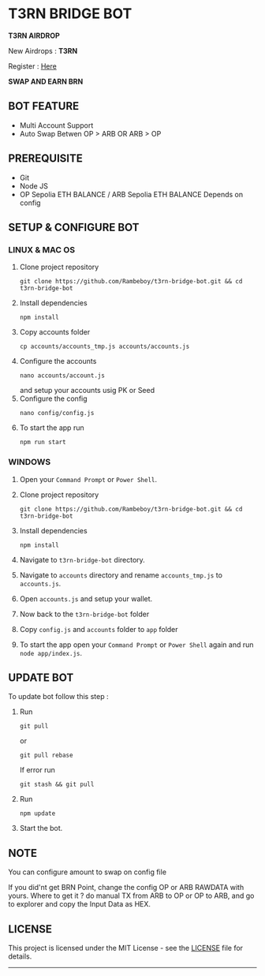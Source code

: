 # T3RN BRIDGE BOT

**T3RN AIRDROP**

New Airdrops : **T3RN**

Register : [Here](https://bridge.t1rn.io/)

**SWAP AND EARN BRN**

## BOT FEATURE

- Multi Account Support
- Auto Swap Betwen OP > ARB OR ARB > OP

## PREREQUISITE

- Git
- Node JS
- OP Sepolia ETH BALANCE / ARB Sepolia ETH BALANCE Depends on config

## SETUP & CONFIGURE BOT

### LINUX & MAC OS

1. Clone project repository
   ```
   git clone https://github.com/Rambeboy/t3rn-bridge-bot.git && cd t3rn-bridge-bot
   ```
2. Install dependencies
   ```
   npm install
   ```
3. Copy accounts folder
   ```
   cp accounts/accounts_tmp.js accounts/accounts.js
   ```
4. Configure the accounts
   ```
   nano accounts/account.js
   ```
   and setup your accounts usig PK or Seed
5. Configure the config
   ```
   nano config/config.js
   ```
6. To start the app run 
   ```
   npm run start
   ```
   
### WINDOWS

1. Open your `Command Prompt` or `Power Shell`.

2. Clone project repository
   ```
   git clone https://github.com/Rambeboy/t3rn-bridge-bot.git && cd t3rn-bridge-bot
   ```

3. Install dependencies
   ```
   npm install
   ```

4. Navigate to `t3rn-bridge-bot` directory. 

5. Navigate to `accounts` directory and rename `accounts_tmp.js` to `accounts.js`.

6. Open `accounts.js` and setup your wallet. 

7.  Now back to the `t3rn-bridge-bot` folder

8.  Copy `config.js` and `accounts` folder to `app` folder

9.  To start the app open your `Command Prompt` or `Power Shell` again and run `node app/index.js`.

## UPDATE BOT

To update bot follow this step :
1. Run
   ```
   git pull
   ```
   or 
   ```
   git pull rebase
   ```
   If error run
   ```
   git stash && git pull
   ```
2. Run
   ```
   npm update
   ```

3. Start the bot.

## NOTE

You can configure amount to swap on config file

If you did'nt get BRN Point, change the config OP or ARB RAWDATA with yours. Where to get it ? do manual TX from ARB to OP or OP to ARB, and go to explorer and copy the Input Data as HEX.

## LICENSE

This project is licensed under the MIT License - see the [LICENSE](LICENSE) file for details.

---
